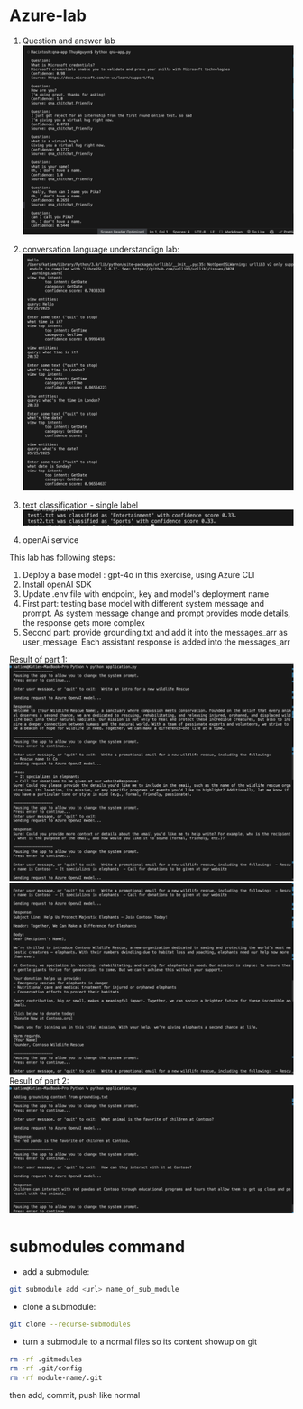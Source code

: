 # Azure-lab

1. Question and answer lab
![alt text](qna.png)

2. conversation language understandign lab: 
![alt text](clu.png)

3. text classification - single label
![alt text](classification.png)

4. openAi service

This lab has following steps: 
1. Deploy a base model : gpt-4o in this exercise, using Azure CLI
2. Install openAI SDK
3. Update .env file with endpoint, key and model's deployment name
4. First part: testing base model with different system message and prompt. As system message change and prompt provides mode details, the response gets more complex 
5. Second part: provide grounding.txt and add it into the messages_arr as user_message. Each assistant response is added into the messages_arr

Result of part 1: 
![alt text](openAI1.png)
![alt text](openAI2.png)
Result of part 2: 
![alt text](openAI3.png)
#  submodules command
- add a submodule:
```bash
git submodule add <url> name_of_sub_module
```
- clone a submodule:
```bash
git clone --recurse-submodules
```
- turn a submodule to a normal files so its content showup on git
```bash
rm -rf .gitmodules
rm -rf .git/config
rm -rf module-name/.git
```
then add, commit, push like normal